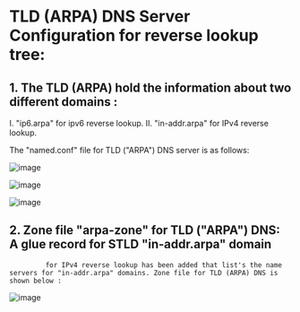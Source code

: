 # TLD (ARPA) DNS Server Configuration for reverse lookup tree:

## 1. The TLD (ARPA) hold the information about two different domains : 
I.	"ip6.arpa"  for ipv6 reverse lookup.
II.	"in-addr.arpa" for IPv4 reverse lookup. 


The "named.conf" file for TLD ("ARPA") DNS server is as follows:

![image](https://github.com/gawhale-ashwini/Security-Project/assets/149654320/d77041aa-7a58-4eeb-83d5-cac6b8c640bf)

![image](https://github.com/gawhale-ashwini/Security-Project/assets/149654320/52cf80a7-aa7f-43f4-8eea-a4ea6b96ddbb)

![image](https://github.com/gawhale-ashwini/Security-Project/assets/149654320/6a146b9c-917d-4352-aaee-452e84ecab3c)

## 2. Zone file "arpa-zone" for TLD ("ARPA")  DNS: A glue record for STLD "in-addr.arpa" domain
             for IPv4 reverse lookup has been added that list's the name servers for "in-addr.arpa" domains. Zone file for TLD (ARPA) DNS is shown below :

![image](https://github.com/gawhale-ashwini/Security-Project/assets/149654320/8f17b014-bbfa-470a-9420-1d2318db47a7)

